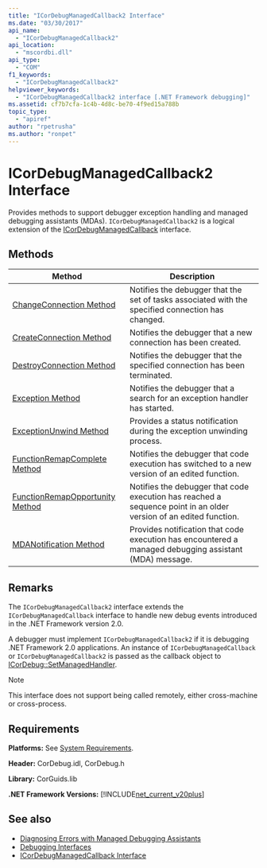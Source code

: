 ```yaml
---
title: "ICorDebugManagedCallback2 Interface"
ms.date: "03/30/2017"
api_name: 
  - "ICorDebugManagedCallback2"
api_location: 
  - "mscordbi.dll"
api_type: 
  - "COM"
f1_keywords: 
  - "ICorDebugManagedCallback2"
helpviewer_keywords: 
  - "ICorDebugManagedCallback2 interface [.NET Framework debugging]"
ms.assetid: cf7b7cfa-1c4b-4d8c-be70-4f9ed15a788b
topic_type: 
  - "apiref"
author: "rpetrusha"
ms.author: "ronpet"
---
```

# ICorDebugManagedCallback2 Interface
Provides methods to support debugger exception handling and managed debugging assistants (MDAs). `ICorDebugManagedCallback2` is a logical extension of the [ICorDebugManagedCallback](../../../../docs/framework/unmanaged-api/debugging/icordebugmanagedcallback-interface.md) interface.  
  
## Methods  
  
|Method|Description|  
|------------|-----------------|  
|[ChangeConnection Method](../../../../docs/framework/unmanaged-api/debugging/icordebugmanagedcallback2-changeconnection-method.md)|Notifies the debugger that the set of tasks associated with the specified connection has changed.|  
|[CreateConnection Method](../../../../docs/framework/unmanaged-api/debugging/icordebugmanagedcallback2-createconnection-method.md)|Notifies the debugger that a new connection has been created.|  
|[DestroyConnection Method](../../../../docs/framework/unmanaged-api/debugging/icordebugmanagedcallback2-destroyconnection-method.md)|Notifies the debugger that the specified connection has been terminated.|  
|[Exception Method](../../../../docs/framework/unmanaged-api/debugging/icordebugmanagedcallback2-exception-method.md)|Notifies the debugger that a search for an exception handler has started.|  
|[ExceptionUnwind Method](../../../../docs/framework/unmanaged-api/debugging/icordebugmanagedcallback2-exceptionunwind-method.md)|Provides a status notification during the exception unwinding process.|  
|[FunctionRemapComplete Method](../../../../docs/framework/unmanaged-api/debugging/icordebugmanagedcallback2-functionremapcomplete-method.md)|Notifies the debugger that code execution has switched to a new version of an edited function.|  
|[FunctionRemapOpportunity Method](../../../../docs/framework/unmanaged-api/debugging/icordebugmanagedcallback2-functionremapopportunity-method.md)|Notifies the debugger that code execution has reached a sequence point in an older version of an edited function.|  
|[MDANotification Method](../../../../docs/framework/unmanaged-api/debugging/icordebugmanagedcallback2-mdanotification-method.md)|Provides notification that code execution has encountered a managed debugging assistant (MDA) message.|  
  
## Remarks  
 The `ICorDebugManagedCallback2` interface extends the `ICorDebugManagedCallback` interface to handle new debug events introduced in the .NET Framework version 2.0.  
  
 A debugger must implement `ICorDebugManagedCallback2` if it is debugging .NET Framework 2.0 applications. An instance of `ICorDebugManagedCallback` or `ICorDebugManagedCallback2` is passed as the callback object to [ICorDebug::SetManagedHandler](../../../../docs/framework/unmanaged-api/debugging/icordebug-setmanagedhandler-method.md).  
  
> [!NOTE]
>  This interface does not support being called remotely, either cross-machine or cross-process.  
  
## Requirements  
 **Platforms:** See [System Requirements](../../../../docs/framework/get-started/system-requirements.md).  
  
 **Header:** CorDebug.idl, CorDebug.h  
  
 **Library:** CorGuids.lib  
  
 **.NET Framework Versions:** [!INCLUDE[net_current_v20plus](../../../../includes/net-current-v20plus-md.md)]  
  
## See also

- [Diagnosing Errors with Managed Debugging Assistants](../../../../docs/framework/debug-trace-profile/diagnosing-errors-with-managed-debugging-assistants.md)
- [Debugging Interfaces](../../../../docs/framework/unmanaged-api/debugging/debugging-interfaces.md)
- [ICorDebugManagedCallback Interface](../../../../docs/framework/unmanaged-api/debugging/icordebugmanagedcallback-interface.md)
